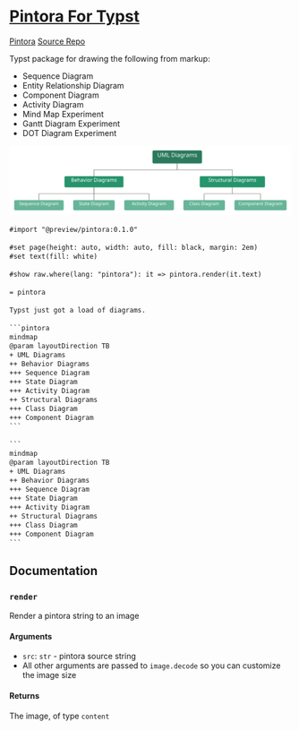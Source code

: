 # [Pintora For Typst](https://github.com/taylorh140/typst-pintora)

[Pintora](https://pintorajs.vercel.app/)
[Source Repo](https://github.com/Enter-tainer/wavy)


Typst package for drawing the following from markup:
- Sequence Diagram
- Entity Relationship Diagram
- Component Diagram
- Activity Diagram
- Mind Map Experiment
- Gantt Diagram Experiment
- DOT Diagram Experiment

![](pintora.svg)


````typ
#import "@preview/pintora:0.1.0"

#set page(height: auto, width: auto, fill: black, margin: 2em)
#set text(fill: white)

#show raw.where(lang: "pintora"): it => pintora.render(it.text)

= pintora

Typst just got a load of diagrams. 

```pintora
mindmap
@param layoutDirection TB
+ UML Diagrams
++ Behavior Diagrams
+++ Sequence Diagram
+++ State Diagram
+++ Activity Diagram
++ Structural Diagrams
+++ Class Diagram
+++ Component Diagram
```

```
mindmap
@param layoutDirection TB
+ UML Diagrams
++ Behavior Diagrams
+++ Sequence Diagram
+++ State Diagram
+++ Activity Diagram
++ Structural Diagrams
+++ Class Diagram
+++ Component Diagram
```

````


## Documentation

### `render`

Render a pintora string to an image

#### Arguments

* `src`: `str` - pintora source string
* All other arguments are passed to `image.decode` so you can customize the image size

#### Returns

The image, of type `content`
